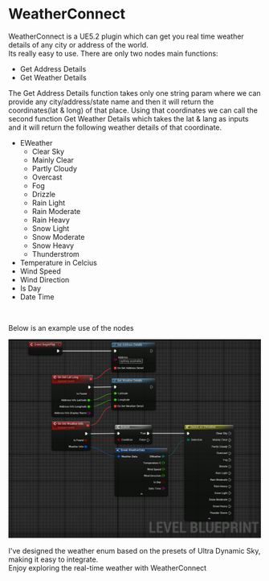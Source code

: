 <h1>WeatherConnect</h1>
<p>WeatherConnect is a UE5.2 plugin which can get you real time weather details of any city or address of the world. <br> Its really easy to use. There are only two nodes main functions: </p>
<ul>
  <li>Get Address Details</li>
    <li>Get Weather Details</li>
</ul>
<p> The Get Address Details function takes only one string param where we can provide any city/address/state name and then it will return the coordinates(lat & long) of that place. Using that coordinates we can call the second function Get Weather Details which takes the lat & lang as inputs and it will return the following weather details of that coordinate.</p>

<ul>
  <li>EWeather
    <ul>
      <li>Clear Sky</li>
      <li>Mainly Clear</li>
      <li>Partly Cloudy</li>
      <li>Overcast</li>
      <li>Fog</li>
      <li>Drizzle</li>
      <li>Rain Light</li>
      <li>Rain Moderate</li>
      <li>Rain Heavy</li>
      <li>Snow Light</li>
      <li>Snow Moderate</li>
      <li>Snow Heavy</li>   
      <li>Thunderstrom</li>
    </ul>
  </li>
  <li>Temperature in Celcius</li>
  <li>Wind Speed</li>
  <li>Wind Direction</li>
  <li>Is Day</li>
  <li>Date Time</li>
 
</ul>
<br>
<p>Below is an example use of the nodes</p>

![alt text](https://github.com/unrealsumon/WeatherConnect/blob/master/Example.png?raw=true)


<p>I've designed the weather enum based on the presets of Ultra Dynamic Sky, making it easy to integrate. <br>
Enjoy exploring the real-time weather with WeatherConnect</p>
